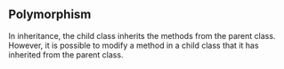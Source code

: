 ## Polymorphism 

In inheritance, the child class inherits the methods from the parent class.
    However, it is possible to modify a method in a child class that it
    has inherited from the parent class. 
